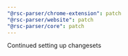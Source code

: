 ```yaml
---
"@rsc-parser/chrome-extension": patch
"@rsc-parser/website": patch
"@rsc-parser/core": patch
---
```


Continued setting up changesets
